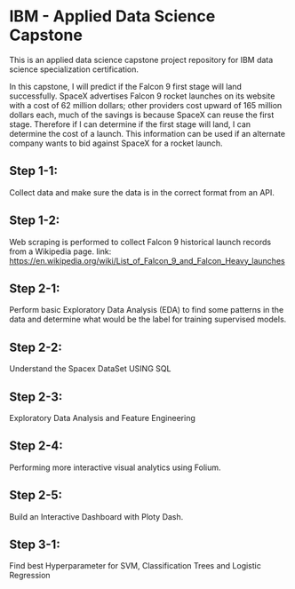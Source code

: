 # IBM - Applied Data Science Capstone
This is an applied data science capstone project repository for IBM data science specialization certification.

In this capstone, I will predict if the Falcon 9 first stage will land successfully. SpaceX advertises Falcon 9 rocket launches on its website with a cost of 62 million dollars; other providers cost upward of 165 million dollars each, much of the savings is because SpaceX can reuse the first stage. Therefore if I can determine if the first stage will land, I can determine the cost of a launch. This information can be used if an alternate company wants to bid against SpaceX for a rocket launch. 
## Step 1-1:
Collect data and make sure the data is in the correct format from an API. 
## Step 1-2:
Web scraping is performed to collect Falcon 9 historical launch records from a Wikipedia page.
link: https://en.wikipedia.org/wiki/List_of_Falcon_9_and_Falcon_Heavy_launches
## Step 2-1:
Perform basic Exploratory Data Analysis (EDA) to find some patterns in the data and determine what would be the label for training supervised models.
## Step 2-2:
Understand the Spacex DataSet USING SQL
## Step 2-3:
Exploratory Data Analysis and Feature Engineering
## Step 2-4:
Performing more interactive visual analytics using Folium.
## Step 2-5:
Build an Interactive Dashboard with Ploty Dash.
## Step 3-1:
Find best Hyperparameter for SVM, Classification Trees and Logistic Regression
